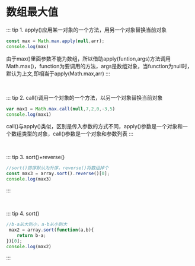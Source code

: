 # 数组最大值

::: tip 1. apply()应用某一对象的一个方法，用另一个对象替换当前对象
```js
const max = Math.max.apply(null,arr);
console.log(max)
```

由于max()里面参数不能为数组，所以借助apply(funtion,args)方法调用Math.max()，function为要调用的方法，args是数组对象，当function为null时，默认为上文,即相当于apply(Math.max,arr)
:::

<br>

::: tip 2. call()调用一个对象的一个方法，以另一个对象替换当前对象
```js
var max1 = Math.max.call(null,7,2,0,-3,5)
console.log(max1)
```

call()与apply()类似，区别是传入参数的方式不同，apply()参数是一个对象和一个数组类型的对象，call()参数是一个对象和参数列表
:::

<br>

::: tip 3. sort()+reverse()
```js
//sort()排序默认为升序，reverse()将数组掉个
const max3 = array.sort().reverse()[0];
console.log(max3)
```
:::

<br>

::: tip 4. sort()
```js
//b-a从大到小，a-b从小到大
 max2 = array.sort(function(a,b){
    return b-a;
})[0];
console.log(max2)
```
:::

